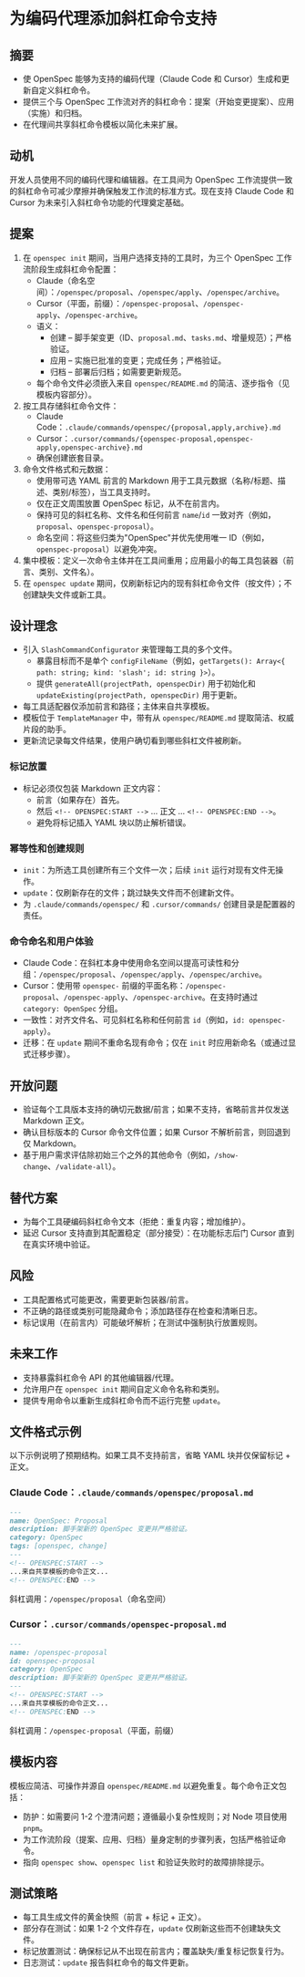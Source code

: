 # 为编码代理添加斜杠命令支持

## 摘要
- 使 OpenSpec 能够为支持的编码代理（Claude Code 和 Cursor）生成和更新自定义斜杠命令。
- 提供三个与 OpenSpec 工作流对齐的斜杠命令：提案（开始变更提案）、应用（实施）和归档。
- 在代理间共享斜杠命令模板以简化未来扩展。

## 动机
开发人员使用不同的编码代理和编辑器。在工具间为 OpenSpec 工作流提供一致的斜杠命令可减少摩擦并确保触发工作流的标准方式。现在支持 Claude Code 和 Cursor 为未来引入斜杠命令功能的代理奠定基础。

## 提案
1. 在 `openspec init` 期间，当用户选择支持的工具时，为三个 OpenSpec 工作流阶段生成斜杠命令配置：
   - Claude（命名空间）：`/openspec/proposal`、`/openspec/apply`、`/openspec/archive`。
   - Cursor（平面，前缀）：`/openspec-proposal`、`/openspec-apply`、`/openspec-archive`。
   - 语义：
     - 创建 – 脚手架变更（ID、`proposal.md`、`tasks.md`、增量规范）；严格验证。
     - 应用 – 实施已批准的变更；完成任务；严格验证。
     - 归档 – 部署后归档；如需要更新规范。
   - 每个命令文件必须嵌入来自 `openspec/README.md` 的简洁、逐步指令（见模板内容部分）。
2. 按工具存储斜杠命令文件：
   - Claude Code：`.claude/commands/openspec/{proposal,apply,archive}.md`
   - Cursor：`.cursor/commands/{openspec-proposal,openspec-apply,openspec-archive}.md`
   - 确保创建嵌套目录。
3. 命令文件格式和元数据：
   - 使用带可选 YAML 前言的 Markdown 用于工具元数据（名称/标题、描述、类别/标签），当工具支持时。
   - 仅在正文周围放置 OpenSpec 标记，从不在前言内。
   - 保持可见的斜杠名称、文件名和任何前言 `name`/`id` 一致对齐（例如，`proposal`、`openspec-proposal`）。
   - 命名空间：将这些归类为"OpenSpec"并优先使用唯一 ID（例如，`openspec-proposal`）以避免冲突。
4. 集中模板：定义一次命令主体并在工具间重用；应用最小的每工具包装器（前言、类别、文件名）。
5. 在 `openspec update` 期间，仅刷新标记内的现有斜杠命令文件（按文件）；不创建缺失文件或新工具。

## 设计理念
- 引入 `SlashCommandConfigurator` 来管理每工具的多个文件。
  - 暴露目标而不是单个 `configFileName`（例如，`getTargets(): Array<{ path: string; kind: 'slash'; id: string }>`）。
  - 提供 `generateAll(projectPath, openspecDir)` 用于初始化和 `updateExisting(projectPath, openspecDir)` 用于更新。
- 每工具适配器仅添加前言和路径；主体来自共享模板。
- 模板位于 `TemplateManager` 中，带有从 `openspec/README.md` 提取简洁、权威片段的助手。
- 更新流记录每文件结果，使用户确切看到哪些斜杠文件被刷新。

### 标记放置
- 标记必须仅包装 Markdown 正文内容：
  - 前言（如果存在）首先。
  - 然后 `<!-- OPENSPEC:START -->` … 正文 … `<!-- OPENSPEC:END -->`。
  - 避免将标记插入 YAML 块以防止解析错误。

### 幂等性和创建规则
- `init`：为所选工具创建所有三个文件一次；后续 `init` 运行对现有文件无操作。
- `update`：仅刷新存在的文件；跳过缺失文件而不创建新文件。
- 为 `.claude/commands/openspec/` 和 `.cursor/commands/` 创建目录是配置器的责任。

### 命令命名和用户体验
- Claude Code：在斜杠本身中使用命名空间以提高可读性和分组：`/openspec/proposal`、`/openspec/apply`、`/openspec/archive`。
- Cursor：使用带 `openspec-` 前缀的平面名称：`/openspec-proposal`、`/openspec-apply`、`/openspec-archive`。在支持时通过 `category: OpenSpec` 分组。
- 一致性：对齐文件名、可见斜杠名称和任何前言 `id`（例如，`id: openspec-apply`）。
- 迁移：在 `update` 期间不重命名现有命令；仅在 `init` 时应用新命名（或通过显式迁移步骤）。

## 开放问题
- 验证每个工具版本支持的确切元数据/前言；如果不支持，省略前言并仅发送 Markdown 正文。
- 确认目标版本的 Cursor 命令文件位置；如果 Cursor 不解析前言，则回退到仅 Markdown。
- 基于用户需求评估除初始三个之外的其他命令（例如，`/show-change`、`/validate-all`）。

## 替代方案
- 为每个工具硬编码斜杠命令文本（拒绝：重复内容；增加维护）。
- 延迟 Cursor 支持直到其配置稳定（部分接受）：在功能标志后门 Cursor 直到在真实环境中验证。

## 风险
- 工具配置格式可能更改，需要更新包装器/前言。
- 不正确的路径或类别可能隐藏命令；添加路径存在检查和清晰日志。
- 标记误用（在前言内）可能破坏解析；在测试中强制执行放置规则。

## 未来工作
- 支持暴露斜杠命令 API 的其他编辑器/代理。
- 允许用户在 `openspec init` 期间自定义命令名称和类别。
- 提供专用命令以重新生成斜杠命令而不运行完整 `update`。

## 文件格式示例
以下示例说明了预期结构。如果工具不支持前言，省略 YAML 块并仅保留标记 + 正文。

### Claude Code：`.claude/commands/openspec/proposal.md`
```markdown
---
name: OpenSpec: Proposal
description: 脚手架新的 OpenSpec 变更并严格验证。
category: OpenSpec
tags: [openspec, change]
---
<!-- OPENSPEC:START -->
...来自共享模板的命令正文...
<!-- OPENSPEC:END -->
```

斜杠调用：`/openspec/proposal`（命名空间）

### Cursor：`.cursor/commands/openspec-proposal.md`
```markdown
---
name: /openspec-proposal
id: openspec-proposal
category: OpenSpec
description: 脚手架新的 OpenSpec 变更并严格验证。
---
<!-- OPENSPEC:START -->
...来自共享模板的命令正文...
<!-- OPENSPEC:END -->
```

斜杠调用：`/openspec-proposal`（平面，前缀）

## 模板内容
模板应简洁、可操作并源自 `openspec/README.md` 以避免重复。每个命令正文包括：
- 防护：如需要问 1-2 个澄清问题；遵循最小复杂性规则；对 Node 项目使用 `pnpm`。
- 为工作流阶段（提案、应用、归档）量身定制的步骤列表，包括严格验证命令。
- 指向 `openspec show`、`openspec list` 和验证失败时的故障排除提示。

## 测试策略
- 每工具生成文件的黄金快照（前言 + 标记 + 正文）。
- 部分存在测试：如果 1-2 个文件存在，`update` 仅刷新这些而不创建缺失文件。
- 标记放置测试：确保标记从不出现在前言内；覆盖缺失/重复标记恢复行为。
- 日志测试：`update` 报告斜杠命令的每文件更新。